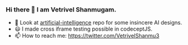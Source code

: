 ### Hi there 👋 I am Vetrivel Shanmugam.

- 🌱 Look at [artificial-intelligence](https://github.com/imvetri/artificial-intelligence) repo for some insincere AI designs.
- 😃 I made cross iframe testing possible in codeceptJS.
- 📫 How to reach me: https://twitter.com/VetrivelShanmu3
